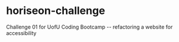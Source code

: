 # horiseon-challenge
Challenge 01 for UofU Coding Bootcamp -- refactoring a website for accessibility
